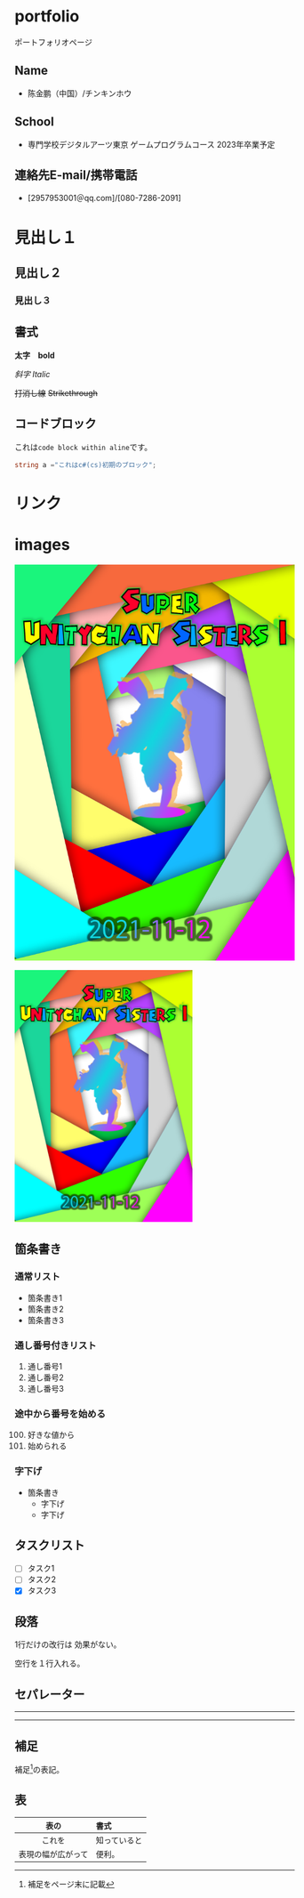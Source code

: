 # portfolio
ポートフォリオページ
## Name
- 陈金鹏（中国）/チンキンホウ
## School
- 専門学校デジタルアーツ東京 ゲームプログラムコース 2023年卒業予定
## 連絡先E-mail/携帯電話
- [2957953001＠qq.com]/[080-7286-2091]

# 見出し１

## 見出し２

### 見出し３

## 書式
**太字**　**bold**

*斜字* *Italic*

~~打消し線~~ ~~Strikethrough~~

## コードブロック
これは`code block within aline`です。

```cs
string a ="これはc#(cs)初期のブロック";
```

# リンク

[]()

# images
![image](images/iroiro.png)

<img src="images/iroiro.png" style="width: 320px">

## 箇条書き

### 通常リスト

- 箇条書き1
- 箇条書き2
- 箇条書き3

### 通し番号付きリスト

1. 通し番号1
1. 通し番号2
1. 通し番号3

### 途中から番号を始める

100. 好きな値から
100. 始められる



### 字下げ
- 箇条書き
  - 字下げ
   - 字下げ

## タスクリスト
- [ ] タスク1
- [ ] タスク2
- [x] タスク3

## 段落
1行だけの改行は
効果がない。

空行を１行入れる。

## セパレーター

---

***

## 補足
補足[^1]の表記。

[^1]: 補足をページ末に記載

## 表
|表の|書式|
|:-:|:-|
|これを|知っていると|
|表現の幅が広がって|便利。|
